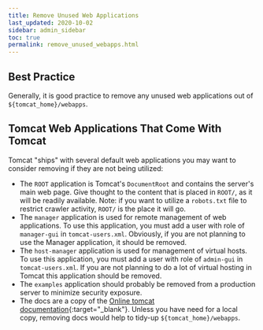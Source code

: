 ```yaml
---
title: Remove Unused Web Applications
last_updated: 2020-10-02
sidebar: admin_sidebar
toc: true
permalink: remove_unused_webapps.html
---
```


## Best Practice
Generally, it is good practice to remove any unused web applications out of `${tomcat_home}/webapps`.

## Tomcat Web Applications That Come With Tomcat
Tomcat "ships" with several default web applications you may want to consider removing if they are not being utilized:

* The `ROOT` application is Tomcat's `DocumentRoot` and contains the server's main web page.
  Give thought to the content that is placed in `ROOT/`, as it will be readily available. 
  Note: if you want to utilize a `robots.txt` file to restrict crawler activity, `ROOT/` is the place it will go.
* The `manager` application is used for remote management of web applications. 
  To use this application, you must add a user with role of `manager-gui` in `tomcat-users.xml`.
  Obviously, if you are not planning to use the Manager application, it should be removed.
* The `host-manager` application is used for management of virtual hosts. 
  To use this application, you must add a user with role of `admin-gui` in `tomcat-users.xml`. 
  If you are not planning to do a lot of virtual hosting in Tomcat this application should be removed.
* The `examples` application should probably be removed from a production server to minimize security exposure.
* The docs are a copy of the [Online tomcat documentation](https://tomcat.apache.org/tomcat-8.5-doc/){:target="_blank"}. 
  Unless you have need for a local copy, removing docs would help to tidy-up `${tomcat_home}/webapps`.
 
